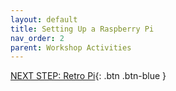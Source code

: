 ```yaml
---
layout: default
title: Setting Up a Raspberry Pi
nav_order: 2
parent: Workshop Activities
---
```


[NEXT STEP: Retro Pi](act-2.html){: .btn .btn-blue }
